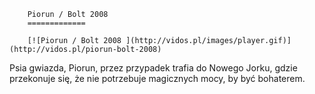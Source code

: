 
        Piorun / Bolt 2008 
        =============
        
        [![Piorun / Bolt 2008 ](http://vidos.pl/images/player.gif)](http://vidos.pl/piorun-bolt-2008)
        
        
 Psia gwiazda, Piorun, przez przypadek trafia do Nowego Jorku, gdzie przekonuje się, że nie potrzebuje magicznych mocy, by być bohaterem.
    